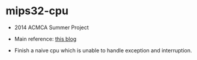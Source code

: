 # mips32-cpu
- 2014 ACMCA Summer Project
- Main reference: [this blog](http://blog.csdn.net/leishangwen/article/category/5723475)

- Finish a naive cpu which is unable to handle exception and interruption.